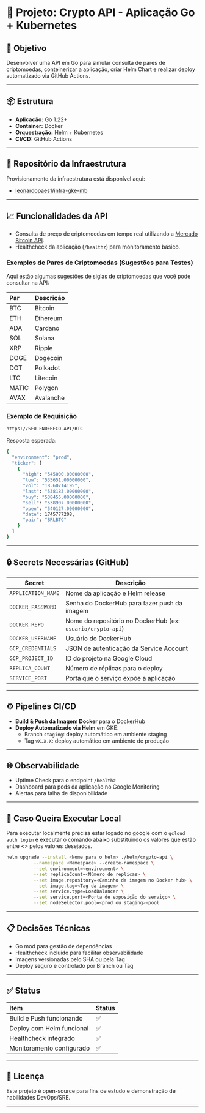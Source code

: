 # 🚀 Projeto: Crypto API - Aplicação Go + Kubernetes

## 🎯 Objetivo

Desenvolver uma API em Go para simular consulta de pares de criptomoedas, conteinerizar a aplicação, criar Helm Chart e realizar deploy automatizado via GitHub Actions.

---

## 📦 Estrutura

- **Aplicação:** Go 1.22+
- **Container:** Docker
- **Orquestração:** Helm + Kubernetes
- **CI/CD:** GitHub Actions

---

## 🔗 Repositório da Infraestrutura

Provisionamento da infraestrutura está disponível aqui:
- [leonardopaes1/infra-gke-mb](https://github.com/leonardopaes1/infra-gke-mb)

---

## 📈 Funcionalidades da API

- Consulta de preço de criptomoedas em tempo real utilizando a [Mercado Bitcoin API](https://api.mercadobitcoin.net/api/v4/docs).
- Healthcheck da aplicação (`/healthz`) para monitoramento básico.

### Exemplos de Pares de Criptomoedas (Sugestões para Testes)

Aqui estão algumas sugestões de siglas de criptomoedas que você pode consultar na API:

| **Par** | **Descrição**             |
|:--------|:---------------------------|
| BTC     | Bitcoin                    |
| ETH     | Ethereum                   |
| ADA     | Cardano                    |
| SOL     | Solana                     |
| XRP     | Ripple                     |
| DOGE    | Dogecoin                   |
| DOT     | Polkadot                   |
| LTC     | Litecoin                   |
| MATIC   | Polygon                    |
| AVAX    | Avalanche                  |

### Exemplo de Requisição

```bash
https://SEU-ENDERECO-API/BTC
```
Resposta esperada:
```bash
{
  "environment": "prod",
  "ticker": [
    {
      "high": "545000.00000000",
      "low": "535651.00000000",
      "vol": "18.60714195",
      "last": "538183.00000000",
      "buy": "538455.00000000",
      "sell": "538907.00000000",
      "open": "540127.00000000",
      "date": 1745777208,
      "pair": "BRLBTC"
    }
  ]
}

```

---

## 🔒 Secrets Necessárias (GitHub)

| Secret             | Descrição                                                    |
|--------------------|---------------------------------------------------------------|
| `APPLICATION_NAME` | Nome da aplicação e Helm release                             |
| `DOCKER_PASSWORD`  | Senha do DockerHub para fazer push da imagem                  |
| `DOCKER_REPO`      | Nome do repositório no DockerHub (ex: `usuario/crypto-api`)    |
| `DOCKER_USERNAME`  | Usuário do DockerHub                                           |
| `GCP_CREDENTIALS`  | JSON de autenticação da Service Account                       |
| `GCP_PROJECT_ID`   | ID do projeto na Google Cloud                                 |
| `REPLICA_COUNT`    | Número de réplicas para o deploy                              |
| `SERVICE_PORT`     | Porta que o serviço expõe a aplicação                         |

---

## ⚙️ Pipelines CI/CD

- **Build & Push da Imagem Docker** para o DockerHub
- **Deploy Automatizado via Helm** em GKE:
  - Branch `staging`: deploy automático em ambiente staging
  - Tag `vX.X.X`: deploy automático em ambiente de produção

---

## 🌐 Observabilidade

- Uptime Check para o endpoint `/healthz`
- Dashboard para pods da aplicação no Google Monitoring
- Alertas para falha de disponibilidade

---

## 🚀 Caso Queira Executar Local

Para executar localmente precisa estar logado no google com o ``gcloud auth login`` e executar o comando abaixo substituindo os valores que estão entre <> pelos valores desejados.

```bash
helm upgrade --install <Nome para o helm> ./helm/crypto-api \
          --namespace <Namespace> --create-namespace \
          --set environment=<enviroument> \
          --set replicaCount=<Número de replicas> \
          --set image.repository=<Caminho da imagem no Docker hub> \
          --set image.tag=<Tag da imagem> \
          --set service.type=LoadBalancer \
          --set service.port=<Porta de exposição do serviço> \
          --set nodeSelector.pool=<prod ou staging>-pool
```

---

## 📋 Decisões Técnicas

- Go mod para gestão de dependências
- Healthcheck incluído para facilitar observabilidade
- Imagens versionadas pelo SHA ou pela Tag
- Deploy seguro e controlado por Branch ou Tag

---

## ✅ Status

| Item | Status |
|:---|:---|
| Build e Push funcionando | ✅ |
| Deploy com Helm funcional | ✅ |
| Healthcheck integrado | ✅ |
| Monitoramento configurado | ✅ |

---

## 📄 Licença

Este projeto é open-source para fins de estudo e demonstração de habilidades DevOps/SRE.

---  